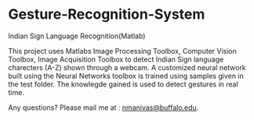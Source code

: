 Gesture-Recognition-System
==========================

Indian Sign Language Recognition(Matlab)

This project uses Matlabs Image Processing Toolbox, Computer Vision Toolbox, Image Acquisition Toolbox to detect Indian
Sign language charecters (A-Z) shown through a webcam. A customized neural network built using the Neural Networks toolbox 
is trained using samples given in the test folder. The knowlegde gained is used to detect gestures in real time.

Any questions? Please mail me at : nmanivas@buffalo.edu.

